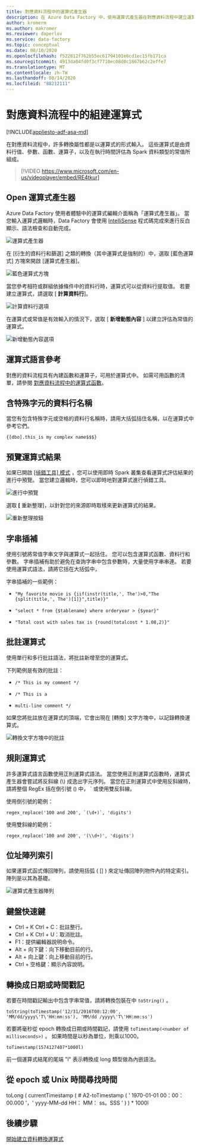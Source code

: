 ```yaml
---
title: 對應資料流程中的運算式產生器
description: 在 Azure Data Factory 中，使用運算式產生器在對應資料流程中建立運算式
author: kromerm
ms.author: makromer
ms.reviewer: daperlov
ms.service: data-factory
ms.topic: conceptual
ms.date: 08/10/2020
ms.openlocfilehash: f522812f762b55ec61794101e6cd1ec15fb171ca
ms.sourcegitcommit: 4913da04fd0f3cf7710ec08d0c1867b62c2effe7
ms.translationtype: MT
ms.contentlocale: zh-TW
ms.lasthandoff: 08/14/2020
ms.locfileid: "88212111"
---
```

# <a name="build-expressions-in-mapping-data-flow"></a>對應資料流程中的組建運算式

[!INCLUDE[appliesto-adf-asa-md](includes/appliesto-adf-asa-md.md)]

在對應資料流程中，許多轉換屬性都是以運算式的形式輸入。 這些運算式是由資料行值、參數、函數、運算子，以及在執行時間評估為 Spark 資料類型的常值所組成。

> [!VIDEO https://www.microsoft.com/en-us/videoplayer/embed/RE4tkur]

## <a name="open-expression-builder"></a>Open 運算式產生器

Azure Data Factory 使用者體驗中的運算式編輯介面稱為「運算式產生器」。 當您輸入運算式邏輯時，Data Factory 會使用 [IntelliSense](https://docs.microsoft.com/visualstudio/ide/using-intellisense?view=vs-2019) 程式碼完成來進行反白顯示、語法檢查和自動完成。

![運算式產生器](media/data-flow/xpb1.png "運算式產生器")

在 [衍生的資料行和篩選] 之類的轉換（其中運算式是強制的）中，選取 [藍色運算式] 方塊來開啟 [運算式產生器]。

![藍色運算式方塊](media/data-flow/expressionbox.png "運算式產生器")

當您參考相符或群組依據條件中的資料行時，運算式可以從資料行提取值。 若要建立運算式，請選取 [ **計算資料行**]。

![計算資料行選項](media/data-flow/computedcolumn.png "運算式產生器")

在運算式或常值是有效輸入的情況下，選取 [ **新增動態內容** ] 以建立評估為常值的運算式。

![新增動態內容選項](media/data-flow/add-dynamic-content.png "運算式產生器")

## <a name="expression-language-reference"></a>運算式語言參考

對應的資料流程具有內建函數和運算子，可用於運算式中。 如需可用函數的清單，請參閱 [對應資料流程中的運算式函數](data-flow-expression-functions.md)。

## <a name="column-names-with-special-characters"></a>含特殊字元的資料行名稱

當您有包含特殊字元或空格的資料行名稱時，請用大括弧括住名稱，以在運算式中參考它們。

```{[dbo].this_is my complex name$$$}```

## <a name="preview-expression-results"></a>預覽運算式結果

如果已開啟 [ [偵錯工具] 模式](concepts-data-flow-debug-mode.md) ，您可以使用即時 Spark 叢集查看運算式評估結果的進行中預覽。 當您建立邏輯時，您可以即時地對運算式進行偵錯工具。 

![進行中預覽](media/data-flow/exp4b.png "運算式資料預覽")

選取 **[** 重新整理]，以針對您的來源即時取樣來更新運算式的結果。

![重新整理按鈕](media/data-flow/exp5.png "運算式資料預覽")

## <a name="string-interpolation"></a>字串插補

使用引號將常值字串文字與運算式一起括住。 您可以包含運算式函數、資料行和參數。 字串插補有助於避免在查詢字串中包含參數時，大量使用字串串連。 若要使用運算式語法，請將它括在大括弧中，

字串插補的一些範例：

* ```"My favorite movie is {iif(instr(title,', The')>0,"The {split(title,', The')[1]}",title)}"```

* ```"select * from {$tablename} where orderyear > {$year}"```

* ```"Total cost with sales tax is {round(totalcost * 1.08,2)}"```

## <a name="comment-expressions"></a>批註運算式

使用單行和多行批註語法，將批註新增至您的運算式。

下列範例是有效的批註：

* ```/* This is my comment */```

* ```/* This is a```
*   ```multi-line comment */```

如果您將批註放在運算式的頂端，它會出現在 [轉換] 文字方塊中，以記錄轉換運算式。

![轉換文字方塊中的批註](media/data-flow/comments2.png "註解")

## <a name="regular-expressions"></a>規則運算式

許多運算式語言函數使用正則運算式語法。 當您使用正則運算式函數時，運算式產生器會嘗試將反斜線 (\\) 成逸出字元序列。 當您在正則運算式中使用反斜線時，請將整個 RegEx 括在倒引號 () 中， \` 或使用雙反斜線。

使用倒引號的範例：

```
regex_replace('100 and 200', `(\d+)`, 'digits')
```

使用雙斜線的範例：

```
regex_replace('100 and 200', '(\\d+)', 'digits')
```

## <a name="address-array-indexes"></a>位址陣列索引

如果運算式函式傳回陣列，請使用括弧 ( [] ) 來定址傳回陣列物件內的特定索引。 陣列是以其為基礎。

![運算式產生器陣列](media/data-flow/expb2.png "運算式資料預覽")

## <a name="keyboard-shortcuts"></a>鍵盤快速鍵

* Ctrl + K Ctrl + C：批註整行。
* Ctrl + K Ctrl + U：取消批註。
* F1：提供編輯器說明命令。
* Alt + 向下鍵：向下移動目前的行。
* Alt + 向上鍵：向上移動目前的行。
* Ctrl + 空格鍵：顯示內容說明。

## <a name="convert-to-dates-or-timestamps"></a>轉換成日期或時間戳記

若要在時間戳記輸出中包含字串常值，請將轉換包裝在中 ```toString()``` 。

```toString(toTimestamp('12/31/2016T00:12:00', 'MM/dd/yyyy\'T\'HH:mm:ss'), 'MM/dd /yyyy\'T\'HH:mm:ss')```

若要將毫秒從 epoch 轉換成日期或時間戳記，請使用 `toTimestamp(<number of milliseconds>)` 。 如果時間是以秒為單位，則乘以1000。

```toTimestamp(1574127407*1000l)```

前一個運算式結尾的尾端 "l" 表示轉換成 long 類型做為內嵌語法。

## <a name="find-time-from-epoch-or-unix-time"></a>從 epoch 或 Unix 時間尋找時間

toLong ( currentTimestamp ( # A2-toTimestamp ( ' 1970-01-01 00：00： 00.000 '，' yyyy-MM-dd HH： MM： ss。SSS ' ) ) * 1000l

## <a name="next-steps"></a>後續步驟

[開始建立資料轉換運算式](data-flow-expression-functions.md)
